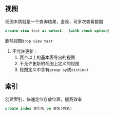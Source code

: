 ## 视图

视图本质就是一个查询结果，虚表，可多次查看数据

```sql
create view test as select.. [with check option]
```

删除视图`drop view test`

1. 不允许更新：
    1. 两个以上的基本表导出的视图
    2. 不允许更新的视图上定义的视图
    3. 视图定义中含有`group by`或`distinct`

## 索引

创建索引，快速定位存放位置，提高效率

```sql
create index 索引名 on 表名(列名)

```

